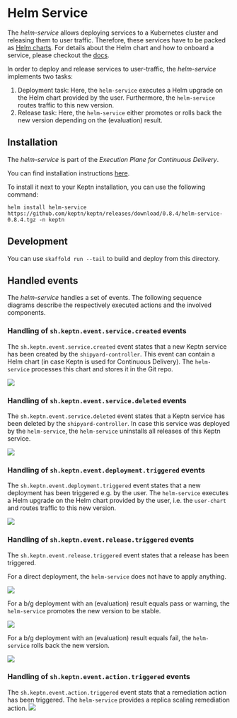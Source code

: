 # Helm Service

The *helm-service* allows deploying services to a Kubernetes cluster and releasing them to user traffic.
Therefore, these services have to be packed as [Helm charts](https://helm.sh/docs/topics/charts/).
For details about the Helm chart and how to onboard a service, please checkout the [docs](https://keptn.sh/docs/0.7.x/manage/service/#onboard-a-service).

In order to deploy and release services to user-traffic, the *helm-service* implements two tasks:
1. Deployment task: Here, the `helm-service` executes a 
Helm upgrade on the Helm chart provided by the user. Furthermore, the `helm-service` routes traffic to this new version. 
1. Release task: Here, the `helm-service` 
either promotes or rolls back the new version depending on the (evaluation) result.  

## Installation

The *helm-service* is part of the *Execution Plane for Continuous Delivery*.

You can find installation instructions [here](https://keptn.sh/docs/0.8.x/operate/install/#install-keptn).

To install it next to your Keptn installation, you can use the following command:

```console
helm install helm-service https://github.com/keptn/keptn/releases/download/0.8.4/helm-service-0.8.4.tgz -n keptn
```

## Development

You can use `skaffold run --tail` to build and deploy from this directory.

## Handled events
The *helm-service* handles a set of events. The following sequence diagrams describe the respectively executed actions
and the involved components.

### Handling of `sh.keptn.event.service.created` events
The `sh.keptn.event.service.created` event states that a new Keptn service has been created by the `shipyard-controller`.
This event can contain a Helm chart (in case Keptn is used for Continuous Delivery).
The `helm-service` processes this chart and stores it in the Git repo.

![](sequence_diagrams/service-created.png)
  

### Handling of `sh.keptn.event.service.deleted` events
The `sh.keptn.event.service.deleted` event states that a Keptn service has been deleted by the `shipyard-controller`.
In case this service was deployed by the `helm-service`, the `helm-service` uninstalls all releases of this Keptn service.

![](sequence_diagrams/service-deleted.png)

### Handling of `sh.keptn.event.deployment.triggered` events
The `sh.keptn.event.deployment.triggered` event states that a new deployment has been triggered e.g. by the user.
The `helm-service` executes a Helm upgrade on the Helm chart provided by the user, i.e. the `user-chart`
and routes traffic to this new version.

![](./sequence_diagrams/deployment-triggered.png)

### Handling of `sh.keptn.event.release.triggered` events
The `sh.keptn.event.release.triggered` event states that a release has been triggered.

For a direct deployment, the `helm-service` does not have to apply anything. 

![](./sequence_diagrams/release-triggered-direct.png)

For a b/g deployment with an (evaluation) result equals pass or warning, the `helm-service` promotes the new version
to be stable.

![](./sequence_diagrams/release-triggered-bg-promote.png)

For a b/g deployment with an (evaluation) result equals fail, the `helm-service` rolls back the new version.

![](./sequence_diagrams/release-triggered-bg-rollback.png)


### Handling of `sh.keptn.event.action.triggered` events
The `sh.keptn.event.action.triggered` event stats that a remediation action has been triggered.
The `helm-service` provides a replica scaling remediation action.
![](./sequence_diagrams/action-triggered.png)
